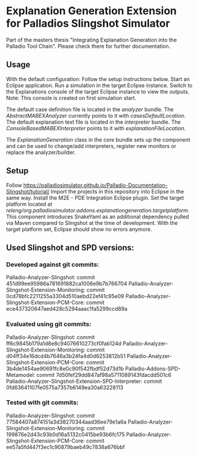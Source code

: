 # Explanation Generation Extension for Palladios Slingshot Simulator

Part of the masters thesis "Integrating Explanation Generation into the Palladio Tool Chain".
Please check there for further documentation.

## Usage

With the default configuration:
Follow the setup instructions below.
Start an Eclipse application.
Run a simulation in the target Eclipse instance.
Switch to the Explanations console of the target Eclipse instance to view the outputs.
Note: This console is created on first simulation start.

The default case definition file is located in the *analyzer* bundle.
The *AbstractMABEXAnalyzer* currently points to it with *casesDefaultLocation*.
The default explanation text file is located in the *interpreter* bundle.
The *ConsoleBasedMABEXInterpreter* points to it with *explanationFileLocation*.

The *ExplanationGeneration* class in the *core* bundle sets up the component and can be used to change/add interpreters, register new monitors or replace the analyzer/builder.

## Setup

Follow https://palladiosimulator.github.io/Palladio-Documentation-Slingshot/tutorial/
Import the projects in this repository into Eclipse in the same way.
Install the M2E - PDE Integration Eclipse plugin.
Set the target platform located at *releng/org.palladiosimulator.addons.explanationgeneration.targetplatform*.
This component introduces SnakeYaml as an additional dependency pulled via Maven compared to Slingshot at the time of development.
With the target platform set, Eclipse should show no errors anymore.

## Used Slingshot and SPD versions:

### Developed against git commits:

Palladio-Analyzer-Slingshot: commit 451d99ee95986a781691882ca1006e9b7b766704
Palladio-Analyzer-Slingshot-Extension-Monitoring: commit 0cd78bfc2211255a3304d510aebd22ef41c95e09
Palladio-Analyzer-Slingshot-Extension-PCM-Core: commit ece437320647aed428c5294aaac1fa5299ccd89a

### Evaluated using git commits:

Palladio-Analyzer-Slingshot: commit ff6c9845b179a1d8e8c94076610273cf0fab124d
Palladio-Analyzer-Slingshot-Extension-Monitoring: commit d04ff34e16dcd4b7646a3b24fa4d0d6253812b51
Palladio-Analyzer-Slingshot-Extension-PCM-Core: commit 3b4de1454ae90691fc8e0c90f542fbdf52d73d1b
Palladio-Addons-SPD-Metamodel: commit 7d50fef29dd847af98a5711089143fdacdd501c6
Palladio-Analyzer-Slingshot-Extension-SPD-Interpreter: commit 0fd63641107fe0575a7357b6149ea30a63228113

### Tested with git commits:

Palladio-Analyzer-Slingshot: commit 77584407a874151a3d38270344aad36ee79e1a6a
Palladio-Analyzer-Slingshot-Extension-Monitoring: commit 199876e2d43c93b0d16a5132c0415be93b6fc175
Palladio-Analyzer-Slingshot-Extension-PCM-Core: commit ee57a5fd447f3ec1c90879baeb49c7838a676bbf